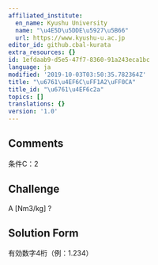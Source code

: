 ```yaml
---
affiliated_institute:
  en_name: Kyushu University
  name: "\u4E5D\u5DDE\u5927\u5B66"
  url: https://www.kyushu-u.ac.jp
editor_id: github.cbal-kurata
extra_resources: {}
id: 1efdaab9-d5e5-47f7-8360-91a243eca1bc
language: ja
modified: '2019-10-03T03:50:35.782364Z'
title: "\u6761\u4EF6C\uFF1A2\uFF0CA"
title_id: "\u6761\u4EF6c2a"
topics: []
translations: {}
version: '1.0'
---
```


## Comments
条件C：2

## Challenge
A [Nm3/kg] ?

## Solution Form
有効数字4桁（例：1.234）




